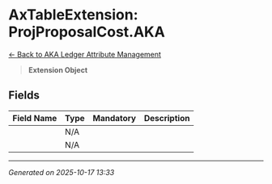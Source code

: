 # AxTableExtension: ProjProposalCost.AKA

[← Back to AKA Ledger Attribute Management](../README.md)

> **Extension Object**

## Fields

| Field Name | Type | Mandatory | Description |
|------------|------|-----------|-------------|
|  | N/A |  |  |
|  | N/A |  |  |

---

*Generated on 2025-10-17 13:33*
